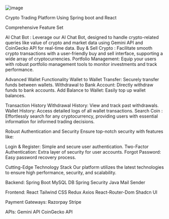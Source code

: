 ![image](https://github.com/user-attachments/assets/912476c9-e5c0-476f-9db1-279abbc99b0e)

Crypto Trading Platform Using Spring boot and React

Comprehensive Feature Set


AI Chat Bot : Leverage our AI Chat Bot, designed to handle crypto-related queries like value of crypto and market data using Gemini API and CoinGecko API for real-time data.
Buy & Sell Crypto : Facilitate smooth crypto transactions with a user-friendly buy and sell interface, supporting a wide array of cryptocurrencies.
Portfolio Management: Equip your users with robust portfolio management tools to monitor investments and track performance.


Advanced Wallet Functionality
Wallet to Wallet Transfer: Securely transfer funds between wallets.
Withdrawal to Bank Account: Directly withdraw funds to bank accounts.
Add Balance to Wallet: Easily top up wallet balances.


Transaction History
Withdrawal History: View and track past withdrawals.
Wallet History: Access detailed logs of all wallet transactions.
Search Coin : Effortlessly search for any cryptocurrency, providing users with essential information for informed trading decisions.


Robust Authentication and Security
Ensure top-notch security with features like:

Login & Register: Simple and secure user authentication.
Two-Factor Authentication: Extra layer of security for user accounts.
Forgot Password: Easy password recovery process.


Cutting-Edge Technology Stack
Our platform utilizes the latest technologies to ensure high performance, security, and scalability.

Backend:
Spring Boot
MySQL DB
Spring Security
Java Mail Sender


Frontend:
React
Tailwind CSS
Redux
Axios
React-Router-Dom
Shadcn UI


Payment Gateways:
Razorpay
Stripe


APIs:
Gemini API
CoinGecko API

